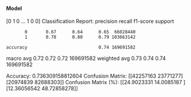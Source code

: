 #### Model
[0 1 0 ... 1 0 0]
Classification Report:
              precision    recall  f1-score   support

           0       0.67      0.64      0.65  66028440
           1       0.78      0.80      0.79 103663142

    accuracy                           0.74 169691582
   macro avg       0.72      0.72      0.72 169691582
weighted avg       0.73      0.74      0.74 169691582

Accuracy: 0.736309158812604
Confusion Matrix:
[[42257163 23771277]
 [20974839 82688303]]
Confusion Matrix (%):
[[24.9023331  14.0085187 ]
 [12.36056542 48.72858278]]
